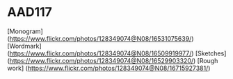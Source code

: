 # AAD117

[Monogram] (https://www.flickr.com/photos/128349074@N08/16531075639/)
[Wordmark] (https://www.flickr.com/photos/128349074@N08/16509919977/)
[Sketches] (https://www.flickr.com/photos/128349074@N08/16529903320/)
[Rough work] (https://www.flickr.com/photos/128349074@N08/16715927381/)

